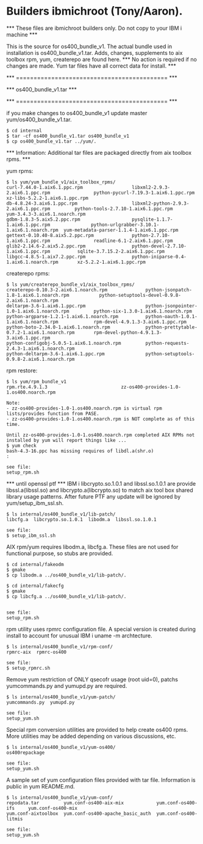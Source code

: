 # Builders ibmichroot (Tony/Aaron).

*** These files are ibmichroot builders only. Do not copy to your IBM i machine ***


This is the source for os400_bundle_v1. The actual bundle used in installation is os400_bundle_v1.tar.
Adds, changes, supplements to aix toolbox rpm, yum, createrepo are found here.
*** No action is required if no changes are made. Yum tar files have all correct data for install. ***



*** =========================================== ***

*** os400_bundle_v1.tar ***

*** =========================================== ***

if you make changes to os400_bundle_v1 update master yum/os400_bundle_v1.tar.
```
$ cd internal
$ tar -cf os400_bundle_v1.tar os400_bundle_v1
$ cp os400_bundle_v1.tar ../yum/.
```

*** Information: Additional tar files are packaged directly from aix toolbox rpms. ***

yum rpms:
```
$ ls yum/yum_bundle_v1/aix_toolbox_rpms/       
curl-7.44.0-1.aix6.1.ppc.rpm                  libxml2-2.9.3-2.aix6.1.ppc.rpm                python-pycurl-7.19.3-1.aix6.1.ppc.rpm         xz-libs-5.2.2-1.aix6.1.ppc.rpm
db-4.8.24-3.aix6.1.ppc.rpm                    libxml2-python-2.9.3-2.aix6.1.ppc.rpm         python-tools-2.7.10-1.aix6.1.ppc.rpm          yum-3.4.3-3.aix6.1.noarch.rpm
gdbm-1.8.3-5.aix5.2.ppc.rpm                   pysqlite-1.1.7-1.aix6.1.ppc.rpm               python-urlgrabber-3.10.1-1.aix6.1.noarch.rpm  yum-metadata-parser-1.1.4-1.aix6.1.ppc.rpm
gettext-0.10.40-8.aix5.2.ppc.rpm              python-2.7.10-1.aix6.1.ppc.rpm                readline-6.1-2.aix6.1.ppc.rpm
glib2-2.14.6-2.aix5.2.ppc.rpm                 python-devel-2.7.10-1.aix6.1.ppc.rpm          sqlite-3.7.15.2-2.aix6.1.ppc.rpm
libgcc-4.8.5-1.aix7.2.ppc.rpm                 python-iniparse-0.4-1.aix6.1.noarch.rpm       xz-5.2.2-1.aix6.1.ppc.rpm
```

createrepo rpms:
```
$ ls yum/createrepo_bundle_v1/aix_toolbox_rpms/
createrepo-0.10.3-2.aix6.1.noarch.rpm              python-jsonpatch-1.8-1.aix6.1.noarch.rpm           python-setuptools-devel-0.9.8-2.aix6.1.noarch.rpm
deltarpm-3.6-1.aix6.1.ppc.rpm                      python-jsonpointer-1.0-1.aix6.1.noarch.rpm         python-six-1.3.0-1.aix6.1.noarch.rpm
python-argparse-1.2.1-1.aix6.1.noarch.rpm          python-oauth-1.0.1-1.aix6.1.noarch.rpm             rpm-devel-4.9.1.3-3.aix6.1.ppc.rpm
python-boto-2.34.0-1.aix6.1.noarch.rpm             python-prettytable-0.7.2-1.aix6.1.noarch.rpm       rpm-devel-python-4.9.1.3-3.aix6.1.ppc.rpm
python-configobj-5.0.5-1.aix6.1.noarch.rpm         python-requests-2.4.3-1.aix6.1.noarch.rpm
python-deltarpm-3.6-1.aix6.1.ppc.rpm               python-setuptools-0.9.8-2.aix6.1.noarch.rpm

```

rpm restore:
```
$ ls yum/rpm_bundle_v1                
rpm.rte.4.9.1.3                           zz-os400-provides-1.0-1.os400.noarch.rpm

Note: 
- zz-os400-provides-1.0-1.os400.noarch.rpm is virtual rpm lists/provides function from PASE.
- zz-os400-provides-1.0-1.os400.noarch.rpm is NOT complete as of this time.

Until zz-os400-provides-1.0-1.os400.noarch.rpm completed AIX RPMs not installed by yum will report things like ...
$ yum check
bash-4.3-16.ppc has missing requires of libdl.a(shr.o)
:

see file:
setup_rpm.sh
```

*** until openssl ptf ***
IBM i libcrypto.so.1.0.1 and libssl.so.1.0.1 are provide
libssl.a(libssl.so) and libcrypto.a(libcrypto.so) to 
match aix tool box shared library usage patterns.
After future PTF any update will be ignored by
yum/setup_ibm_ssl.sh.
```
$ ls internal/os400_bundle_v1/lib-patch/
libcfg.a  libcrypto.so.1.0.1  libodm.a  libssl.so.1.0.1

see file:
$ setup_ibm_ssl.sh 
```

AIX rpm/yum requires libodm.a, libcfg.a. 
These files are not used for functional purpose, so stubs are provided.
```
$ cd internal/fakeodm
$ gmake
$ cp libodm.a ../os400_bundle_v1/lib-patch/.

$ cd internal/fakecfg
$ gmake
$ cp libcfg.a ../os400_bundle_v1/lib-patch/.


see file:
setup_rpm.sh
```

rpm utility uses rpmrc configuration file.
A special version is created during install
to account for unusual IBM i uname -m archtecture.
```
$ ls internal/os400_bundle_v1/rpm-conf/
rpmrc-aix  rpmrc-os400

see file:
$ setup_rpmrc.sh
```

Remove yum restriction of ONLY qsecofr usage (root uid=0), 
patchs yumcommands.py and yumupd.py are required.
```
$ ls internal/os400_bundle_v1/yum-patch/
yumcommands.py  yumupd.py

see file:
setup_yum.sh
```

Special rpm conversion utilities are provided
to help create os400 rpms. More utilities may be added
depending on various discussions, etc. 
```
$ ls internal/os400_bundle_v1/yum-os400/
os400repackage

see file:
setup_yum.sh
```

A sample set of yum configuration files provided with tar file.
Information is public in yum README.md.
```
$ ls internal/os400_bundle_v1/yum-conf/
repodata.tar         yum.conf-os400-aix-mix            yum.conf-os400-ifs     yum.conf-os400-mix
yum.conf-aixtoolbox  yum.conf-os400-apache_basic_auth  yum.conf-os400-litmis

see file:
setup_yum.sh
```






